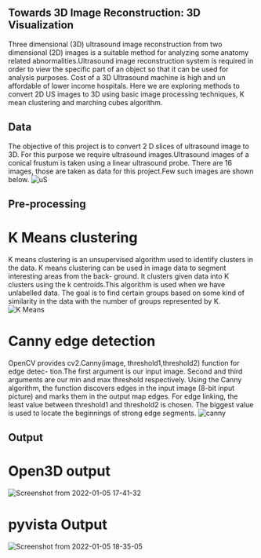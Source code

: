 ## Towards 3D Image Reconstruction: 3D Visualization
Three dimensional (3D) ultrasound image reconstruction from two dimensional (2D) images
is a suitable method for analyzing some anatomy related abnormalities.Ultrasound image
reconstruction system is required in order to view the specific part of an object so that
it can be used for analysis purposes. Cost of a 3D Ultrasound machine is high and un
affordable of lower income hospitals. Here we are exploring methods to convert 2D US
images to 3D using basic image processing techniques, K mean clustering and marching
cubes algorithm.

## Data
The objective of this project is to convert 2 D slices of ultrasound image to 3D. For this purpose we require ultrasound images.Ultrasound images of a conical frustum is taken using a linear ultrasound probe. There are 16 images, those are taken as data for this project.Few such images are shown below.
![uS](https://user-images.githubusercontent.com/85213549/149622467-5ff5004b-c6c7-40ad-bcb6-7eef933aa9c7.jpeg)


## Pre-processing
# K Means clustering
K means clustering is an unsupervised algorithm used to identify clusters in the data. K
means clustering can be used in image data to segment interesting areas from the back-
ground. It clusters given data into K clusters using the k centroids.This algorithm is used
when we have unlabelled data. The goal is to find certain groups based on some kind of
similarity in the data with the number of groups represented by K.
![K Means](https://user-images.githubusercontent.com/85213549/149622520-381d1dcc-3008-40b2-8ba0-24e8a03e1a09.png)


# Canny edge detection
OpenCV provides cv2.Canny(image, threshold1,threshold2) function for edge detec-
tion.The first argument is our input image. Second and third arguments are our min and
max threshold respectively. Using the Canny algorithm, the function discovers edges in
the input image (8-bit input picture) and marks them in the output map edges. For edge
linking, the least value between threshold1 and threshold2 is chosen. The biggest value is
used to locate the beginnings of strong edge segments.
![canny](https://user-images.githubusercontent.com/85213549/149622526-cefb26df-ff8a-404c-a182-c5cb7840d57a.png)
## Output
# Open3D output
![Screenshot from 2022-01-05 17-41-32](https://user-images.githubusercontent.com/85213549/149622575-dee531e2-c198-4703-bc7d-7eb53c9b5862.png)
# pyvista Output
![Screenshot from 2022-01-05 18-35-05](https://user-images.githubusercontent.com/85213549/149622613-ccd204c7-3e29-41fe-9737-798c11fe5fbd.png)


